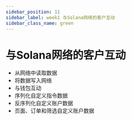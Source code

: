 ```yaml
---
sidebar_position: 11
sidebar_label: week1 与Solana网络的客户互动
sidebar_class_name: green
---
```


# 与Solana网络的客户互动

- 从网络中读取数据
- 将数据写入网络
- 与钱包互动
- 序列化自定义指令数据
- 反序列化自定义账户数据
- 页面、订单和筛选自定义账户数据
